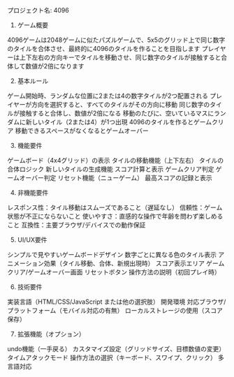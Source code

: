 プロジェクト名: 4096

1. ゲーム概要

4096ゲームは2048ゲームに似たパズルゲームで、5x5のグリッド上で同じ数字のタイルを合体させ、最終的に4096のタイルを作ることを目指します
プレイヤーは上下左右の方向キーでタイルを移動させ、同じ数字のタイルが接触すると合体して数値が2倍になります

2. 基本ルール

ゲーム開始時、ランダムな位置に2または4の数字タイルが2つ配置される
プレイヤーが方向を選択すると、すべてのタイルがその方向に移動
同じ数字のタイルが接触すると合体し、数値が2倍になる
移動のたびに、空いているマスにランダムに新しいタイル（2または4）が1つ出現
4096のタイルを作るとゲームクリア
移動できるスペースがなくなるとゲームオーバー

3. 機能要件

ゲームボード（4x4グリッド）の表示
タイルの移動機能（上下左右）
タイルの合体ロジック
新しいタイルの生成機能
スコア計算と表示
ゲームクリア判定
ゲームオーバー判定
リセット機能（ニューゲーム）
最高スコアの記録と表示

4. 非機能要件

レスポンス性：タイル移動はスムーズであること（遅延なし）
信頼性：ゲーム状態が不正にならないこと
使いやすさ：直感的な操作で年齢を問わず楽しめること
互換性：主要ブラウザ/デバイスでの動作保証

5. UI/UX要件

シンプルで見やすいゲームボードデザイン
数字ごとに異なる色のタイル表示
アニメーション効果（タイル移動、合体、新規出現時）
スコア表示エリア
ゲームクリア/ゲームオーバー画面
リセットボタン
操作方法の説明（初回プレイ時）

6. 技術要件

実装言語（HTML/CSS/JavaScript または他の選択肢）
開発環境
対応ブラウザ/プラットフォーム（モバイル対応の有無）
ローカルストレージの使用（スコア保存）

7. 拡張機能（オプション）

undo機能（一手戻る）
カスタマイズ設定（グリッドサイズ、目標数値の変更）
タイムアタックモード
操作方法の選択（キーボード、スワイプ、クリック）
多言語対応